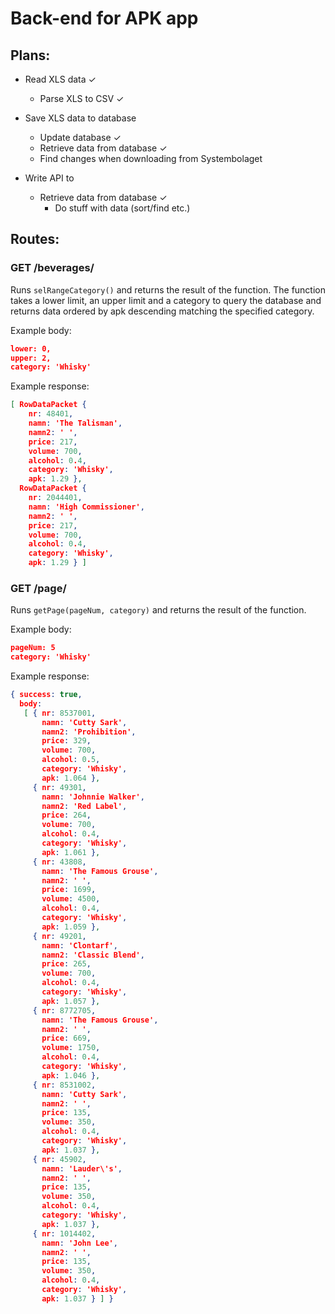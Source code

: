 # Back-end for APK app

## Plans:

* Read XLS data ✓
    * Parse XLS to CSV ✓
* Save XLS data to database
    * Update database   ✓
    * Retrieve data from database ✓
    * Find changes when downloading from Systembolaget

* Write API to
    * Retrieve data from database ✓
        * Do stuff with data (sort/find etc.)

## Routes:

### GET /beverages/

Runs `selRangeCategory()` and returns the result of the function. The function takes
a lower limit, an upper limit and a category to query the database and returns data ordered 
by apk descending matching the specified category.

Example body: 

```json
lower: 0,
upper: 2,
category: 'Whisky'
```

Example response:

```json
[ RowDataPacket {
    nr: 48401,
    namn: 'The Talisman',
    namn2: ' ',
    price: 217,
    volume: 700,
    alcohol: 0.4,
    category: 'Whisky',
    apk: 1.29 },
  RowDataPacket {
    nr: 2044401,
    namn: 'High Commissioner',
    namn2: ' ',
    price: 217,
    volume: 700,
    alcohol: 0.4,
    category: 'Whisky',
    apk: 1.29 } ]
```

### GET /page/

Runs `getPage(pageNum, category)` and returns the result of the function.

Example body: 

```json
pageNum: 5
category: 'Whisky'
```

Example response:

```json
{ success: true,
  body:
   [ { nr: 8537001,
       namn: 'Cutty Sark',
       namn2: 'Prohibition',
       price: 329,
       volume: 700,
       alcohol: 0.5,
       category: 'Whisky',
       apk: 1.064 },
     { nr: 49301,
       namn: 'Johnnie Walker',
       namn2: 'Red Label',
       price: 264,
       volume: 700,
       alcohol: 0.4,
       category: 'Whisky',
       apk: 1.061 },
     { nr: 43808,
       namn: 'The Famous Grouse',
       namn2: ' ',
       price: 1699,
       volume: 4500,
       alcohol: 0.4,
       category: 'Whisky',
       apk: 1.059 },
     { nr: 49201,
       namn: 'Clontarf',
       namn2: 'Classic Blend',
       price: 265,
       volume: 700,
       alcohol: 0.4,
       category: 'Whisky',
       apk: 1.057 },
     { nr: 8772705,
       namn: 'The Famous Grouse',
       namn2: ' ',
       price: 669,
       volume: 1750,
       alcohol: 0.4,
       category: 'Whisky',
       apk: 1.046 },
     { nr: 8531002,
       namn: 'Cutty Sark',
       namn2: ' ',
       price: 135,
       volume: 350,
       alcohol: 0.4,
       category: 'Whisky',
       apk: 1.037 },
     { nr: 45902,
       namn: 'Lauder\'s',
       namn2: ' ',
       price: 135,
       volume: 350,
       alcohol: 0.4,
       category: 'Whisky',
       apk: 1.037 },
     { nr: 1014402,
       namn: 'John Lee',
       namn2: ' ',
       price: 135,
       volume: 350,
       alcohol: 0.4,
       category: 'Whisky',
       apk: 1.037 } ] }
```